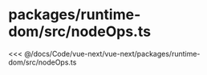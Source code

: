 # packages/runtime-dom/src/nodeOps.ts

<<< @/docs/Code/vue-next/vue-next/packages/runtime-dom/src/nodeOps.ts
